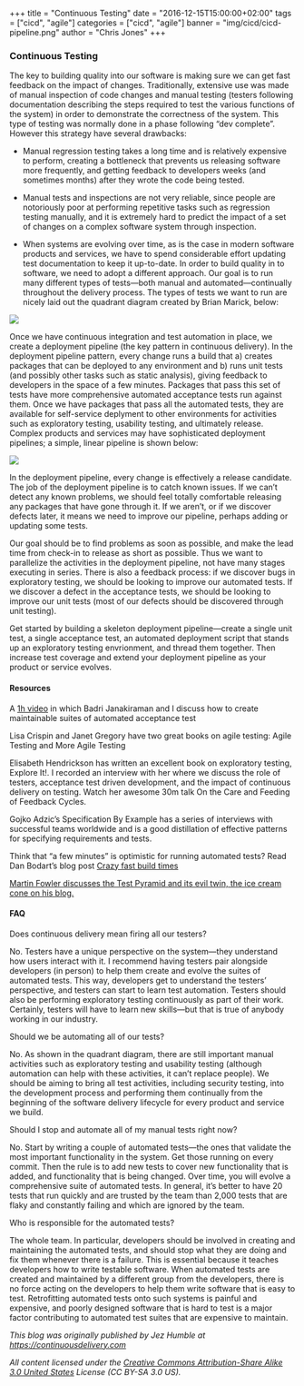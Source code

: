 +++
title = "Continuous Testing"
date = "2016-12-15T15:00:00+02:00"
tags = ["cicd", "agile"]
categories = ["cicd", "agile"]
banner = "img/cicd/cicd-pipeline.png"
author = "Chris Jones"
+++

### Continuous Testing
The key to building quality into our software is making sure we can get fast feedback on the impact of changes. Traditionally, extensive use was made of manual inspection of code changes and manual testing (testers following documentation describing the steps required to test the various functions of the system) in order to demonstrate the correctness of the system. This type of testing was normally done in a phase following “dev complete”. However this strategy have several drawbacks:

* Manual regression testing takes a long time and is relatively expensive to perform, creating a bottleneck that prevents us releasing software more frequently, and getting feedback to developers weeks (and sometimes months) after they wrote the code being tested.

* Manual tests and inspections are not very reliable, since people are notoriously poor at performing repetitive tasks such as regression testing manually, and it is extremely hard to predict the impact of a set of changes on a complex software system through inspection.

* When systems are evolving over time, as is the case in modern software products and services, we have to spend considerable effort updating test documentation to keep it up-to-date.
In order to build quality in to software, we need to adopt a different approach. Our goal is to run many different types of tests—both manual and automated—continually throughout the delivery process. The types of tests we want to run are nicely laid out the quadrant diagram created by Brian Marick, below:

<img src="/img/cicd/test-quadrant.png" style="max-width: 100%">

Once we have continuous integration and test automation in place, we create a deployment pipeline (the key pattern in continuous delivery). In the deployment pipeline pattern, every change runs a build that a) creates packages that can be deployed to any environment and b) runs unit tests (and possibly other tasks such as static analysis), giving feedback to developers in the space of a few minutes. Packages that pass this set of tests have more comprehensive automated acceptance tests run against them. Once we have packages that pass all the automated tests, they are available for self-service deplyment to other environments for activities such as exploratory testing, usability testing, and ultimately release. Complex products and services may have sophisticated deployment pipelines; a simple, linear pipeline is shown below:

<img src="/img/cicd/pipeline-sequence.png" style="max-width: 100%">

In the deployment pipeline, every change is effectively a release candidate. The job of the deployment pipeline is to catch known issues. If we can’t detect any known problems, we should feel totally comfortable releasing any packages that have gone through it. If we aren’t, or if we discover defects later, it means we need to improve our pipeline, perhaps adding or updating some tests.

Our goal should be to find problems as soon as possible, and make the lead time from check-in to release as short as possible. Thus we want to parallelize the activities in the deployment pipeline, not have many stages executing in series. There is also a feedback process: if we discover bugs in exploratory testing, we should be looking to improve our automated tests. If we discover a defect in the acceptance tests, we should be looking to improve our unit tests (most of our defects should be discovered through unit testing).

Get started by building a skeleton deployment pipeline—create a single unit test, a single acceptance test, an automated deployment script that stands up an exploratory testing envrionment, and thread them together. Then increase test coverage and extend your deployment pipeline as your product or service evolves.

#### Resources

A <a href="https://youtu.be/X9ap-zH0Gkc">1h video</a> in which Badri Janakiraman and I discuss how to create maintainable suites of automated acceptance test

Lisa Crispin and Janet Gregory have two great books on agile testing: Agile Testing and More Agile Testing

Elisabeth Hendrickson has written an excellent book on exploratory testing, Explore It!. I recorded an interview with her where we discuss the role of testers, acceptance test driven development, and the impact of continuous delivery on testing. Watch her awesome 30m talk On the Care and Feeding of Feedback Cycles.

Gojko Adzic’s Specification By Example has a series of interviews with successful teams worldwide and is a good distillation of effective patterns for specifying requirements and tests.

Think that “a few minutes” is optimistic for running automated tests? Read Dan Bodart’s blog post <a href="http://dan.bodar.com/2012/02/28/crazy-fast-build-times-or-when-10-seconds-starts-to-make-you-nervous/">Crazy fast build times</a>

<a href="https://martinfowler.com/bliki/TestPyramid.html">Martin Fowler discusses the Test Pyramid and its evil twin, the ice cream cone on his blog.</a>

#### FAQ

Does continuous delivery mean firing all our testers?

No. Testers have a unique perspective on the system—they understand how users interact with it. I recommend having testers pair alongside developers (in person) to help them create and evolve the suites of automated tests. This way, developers get to understand the testers’ perspective, and testers can start to learn test automation. Testers should also be performing exploratory testing continuously as part of their work. Certainly, testers will have to learn new skills—but that is true of anybody working in our industry.

Should we be automating all of our tests?

No. As shown in the quadrant diagram, there are still important manual activities such as exploratory testing and usability testing (although automation can help with these activities, it can’t replace people). We should be aiming to bring all test activities, including security testing, into the development process and performing them continually from the beginning of the software delivery lifecycle for every product and service we build.

Should I stop and automate all of my manual tests right now?

No. Start by writing a couple of automated tests—the ones that validate the most important functionality in the system. Get those running on every commit. Then the rule is to add new tests to cover new functionality that is added, and functionality that is being changed. Over time, you will evolve a comprehensive suite of automated tests. In general, it’s better to have 20 tests that run quickly and are trusted by the team than 2,000 tests that are flaky and constantly failing and which are ignored by the team.

Who is responsible for the automated tests?

The whole team. In particular, developers should be involved in creating and maintaining the automated tests, and should stop what they are doing and fix them whenever there is a failure. This is essential because it teaches developers how to write testable software. When automated tests are created and maintained by a different group from the developers, there is no force acting on the developers to help them write software that is easy to test. Retrofitting automated tests onto such systems is painful and expensive, and poorly designed software that is hard to test is a major factor contributing to automated test suites that are expensive to maintain.

*This blog was originally published by Jez Humble at https://continuousdelivery.com*

*All content licensed under the <a href="https://creativecommons.org/licenses/by-sa/3.0/us/">Creative Commons Attribution-Share Alike 3.0 United States</a> License (CC BY-SA 3.0 US).*
